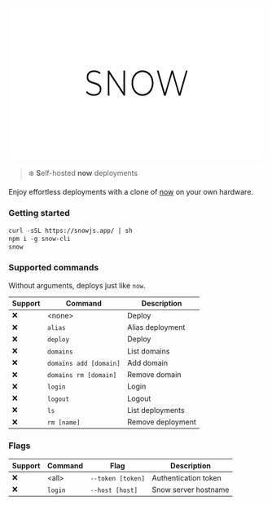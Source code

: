 <div align="center">
  <img height="300" src="./logo.svg">
</div>

> :snowflake: **S**elf-hosted **now** deployments 

Enjoy effortless deployments with a clone of [now](https://github.com/zeit/now-cli) on your own hardware.

### Getting started

```
curl -sSL https://snowjs.app/ | sh
npm i -g snow-cli
snow
```

### Supported commands

Without arguments, deploys just like `now`.

| Support | Command                | Description       |
|---------|------------------------|-------------------|
| :x:     | \<none\>               | Deploy            |
| :x:     | `alias`                | Alias deployment  |
| :x:     | `deploy`               | Deploy            |
| :x:     | `domains`              | List domains      |
| :x:     | `domains add [domain]` | Add domain        |
| :x:     | `domains rm [domain]`  | Remove domain     |
| :x:     | `login`                | Login             |
| :x:     | `logout`               | Logout            |
| :x:     | `ls`                   | List deployments  |
| :x:     | `rm [name]`            | Remove deployment |
### Flags

| Support | Command | Flag              | Description          |
|---------|---------|-------------------|----------------------|
| :x:     | \<all\> | `--token [token]` | Authentication token |
| :x:     | `login` | `--host [host]`   | Snow server hostname |